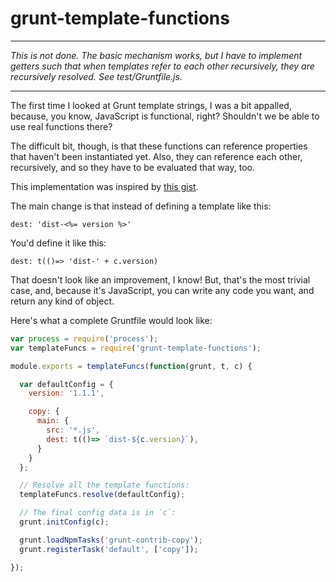 # grunt-template-functions

----
*This is not done. The basic mechanism works, but I have to implement getters
such that when templates refer to each other recursively, they are recursively
resolved. See test/Gruntfile.js.*

----

The first time I looked at Grunt template strings, I was a bit appalled, 
because, you know, JavaScript is functional, right? Shouldn't we be able to use
real functions there?

The difficult bit, though, is that these functions can reference
properties that haven't been instantiated yet. Also, they can reference each
other, recursively, and so they have to be evaluated that way, too.

This implementation was inspired by [this 
gist](https://gist.github.com/cspotcode/c333e6eedbe82f713f85).

The main change is that instead of defining a template like this:

    dest: 'dist-<%= version %>'

You'd define it like this:

    dest: t(()=> 'dist-' + c.version)

That doesn't look like an improvement, I know! But, that's the most trivial case,
and, because it's JavaScript, you can write any code you want, and return any 
kind of object.

Here's what a complete Gruntfile would look like:

```javascript
var process = require('process');
var templateFuncs = require('grunt-template-functions');

module.exports = templateFuncs(function(grunt, t, c) {

  var defaultConfig = {
    version: '1.1.1',

    copy: {
      main: {
        src: '*.js',
        dest: t(()=> `dist-${c.version}`),
      }
    }
  };

  // Resolve all the template functions:
  templateFuncs.resolve(defaultConfig);

  // The final config data is in `c`:
  grunt.initConfig(c);

  grunt.loadNpmTasks('grunt-contrib-copy');
  grunt.registerTask('default', ['copy']);

});
```
